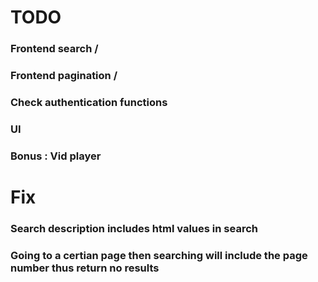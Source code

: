 # TODO 

### Frontend search /
### Frontend pagination /
### Check authentication functions
### UI
### Bonus : Vid player

# Fix

### Search description includes html values in search
### Going to a certian page then searching will include the page number thus return no results